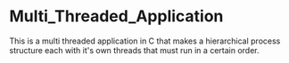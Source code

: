 # Multi_Threaded_Application
This is a multi threaded application in C that makes a hierarchical process structure each with it's own threads that must run in a certain order.
